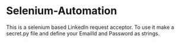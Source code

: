 # Selenium-Automation
This is a selenium based LinkedIn request acceptor. To use it make a secret.py file and define your EmailId and Password as strings.
